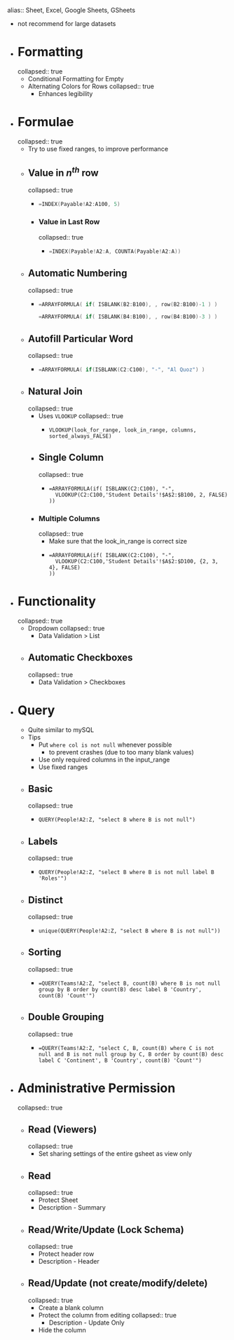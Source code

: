 alias:: Sheet, Excel, Google Sheets, GSheets

- not recommend for large datasets
- # Formatting
  collapsed:: true
	- Conditional Formatting for Empty
	- Alternating Colors for Rows
	  collapsed:: true
		- Enhances legibility
- # Formulae
  collapsed:: true
	- Try to use fixed ranges, to improve performance
	- ## Value in $n^{th}$ row
	  collapsed:: true
		- ```c
		  =INDEX(Payable!A2:A100, 5)
		  ```
		- ### Value in Last Row
		  collapsed:: true
			- ```c
			  =INDEX(Payable!A2:A, COUNTA(Payable!A2:A))
			  ```
	- ## Automatic Numbering
	  collapsed:: true
		- ```c
		  =ARRAYFORMULA( if( ISBLANK(B2:B100), , row(B2:B100)-1 ) )
		  
		  =ARRAYFORMULA( if( ISBLANK(B4:B100), , row(B4:B100)-3 ) )
		  ```
	- ## Autofill Particular Word
	  collapsed:: true
		- ```c
		  =ARRAYFORMULA( if(ISBLANK(C2:C100), "-", "Al Quoz") )
		  ```
	- ## Natural Join
	  collapsed:: true
		- Uses  `VLOOKUP`
		  collapsed:: true
			- ```mysql
			  VLOOKUP(look_for_range, look_in_range, columns, sorted_always_FALSE)
			  ```
		- ## Single Column
		  collapsed:: true
			- ```mysql
			  =ARRAYFORMULA(if( ISBLANK(C2:C100), "-",
			  	VLOOKUP(C2:C100,'Student Details'!$A$2:$B100, 2, FALSE)
			  ))
			  ```
		- ### Multiple Columns
		  collapsed:: true
			- Make sure that the look_in_range is correct size
			- ```mysql
			  =ARRAYFORMULA(if( ISBLANK(C2:C100), "-",
			  	VLOOKUP(C2:C100,'Student Details'!$A$2:$D100, {2, 3, 4}, FALSE)
			  ))
			  ```
- # Functionality
  collapsed:: true
	- Dropdown
	  collapsed:: true
		- Data Validation > List
	- ## Automatic Checkboxes
	  collapsed:: true
		- Data Validation > Checkboxes
- # Query
	- Quite similar to mySQL
	- Tips
		- Put `where col is not null` whenever possible
			- to prevent crashes (due to too many blank values)
		- Use only required columns in the input_range
		- Use fixed ranges
	- ## Basic
	  collapsed:: true
		- ```mysql
		  QUERY(People!A2:Z, "select B where B is not null")
		  ```
	- ## Labels
	  collapsed:: true
		- ```mysql
		  QUERY(People!A2:Z, "select B where B is not null label B 'Roles'")
		  ```
	- ## Distinct
	  collapsed:: true
		- ```mysql
		  unique(QUERY(People!A2:Z, "select B where B is not null"))
		  ```
	- ## Sorting
	  collapsed:: true
		- ```mysql
		  =QUERY(Teams!A2:Z, "select B, count(B) where B is not null group by B order by count(B) desc label B 'Country', count(B) 'Count'")
		  ```
	- ## Double Grouping
	  collapsed:: true
		- ```mysql
		  =QUERY(Teams!A2:Z, "select C, B, count(B) where C is not null and B is not null group by C, B order by count(B) desc label C 'Continent', B 'Country', count(B) 'Count'")
		  ```
- # Administrative Permission
  collapsed:: true
	- ## Read (Viewers)
	  collapsed:: true
		- Set sharing settings of the entire gsheet as view only
	- ## Read
	  collapsed:: true
		- Protect Sheet
		- Description - Summary
	- ## Read/Write/Update (Lock Schema)
	  collapsed:: true
		- Protect header row
		- Description - Header
	- ## Read/Update (not create/modify/delete)
	  collapsed:: true
		- Create a blank column
		- Protect the column from editing
		  collapsed:: true
			- Description - Update Only
		- Hide the column